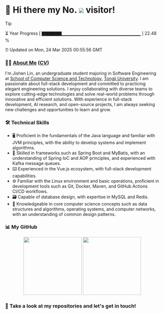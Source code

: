 <h1>
  👋 Hi there my No.
  <img src='https://profile-counter.glitch.me/MinmusLin/count.svg'/>
  visitor!
</h1>

> [!TIP]
> ⏳ Year Progress [ ▇▇▇▇▇▇▁▁▁▁▁▁▁▁▁▁▁▁▁▁▁▁▁▁▁▁▁▁▁▁ ] 22.48 %
>
> ⏰ Updated on Mon, 24 Mar 2025 00:55:56 GMT

### 👨‍💻 [About Me](https://minmuslin.github.io) ([CV](https://github.com/MinmusLin/MinmusLin/raw/refs/heads/main/CV/CV.pdf))

I'm Jishen Lin, an undergraduate student majoring in Software Engineering at [School of Computer Science and Technology](https://cs.tongji.edu.cn), [Tongji University](https://www.tongji.edu.cn). I am passionate about full-stack development and committed to practicing elegant engineering solutions. I enjoy collaborating with diverse teams to explore cutting-edge technologies and solve real-world problems through innovative and efficient solutions. With experience in full-stack development, AI research, and open-source projects, I am always seeking new challenges and opportunities to learn and grow.

### 🛠️ Technical Skills

- 🖥️ Proficient in the fundamentals of the Java language and familiar with JVM principles, with the ability to develop systems and implement algorithms.
- 🧰 Skilled in frameworks such as Spring Boot and MyBatis, with an understanding of Spring IoC and AOP principles, and experienced with Kafka message queues.
- ⌨️ Experienced in the Vue.js ecosystem, with full-stack development capabilities.
- ⚙️ Familiar with the Linux environment and basic operations, proficient in development tools such as Git, Docker, Maven, and GitHub Actions CI/CD workflows.
- 🗃️ Capable of database design, with expertise in MySQL and Redis.
- 📑 Knowledgeable in core computer science concepts such as data structures and algorithms, operating systems, and computer networks, with an understanding of common design patterns.

### 📊 My GitHub

<div align='center'>
  <img src='https://github-readme-stats.vercel.app/api?username=MinmusLin&show_icons=true&count_private=true' height='190'/>
  <img src='https://github-readme-stats.vercel.app/api/top-langs/?username=MinmusLin&layout=compact' height='190'/>
</div>

### 🥰 Take a look at my repositories and let's get in touch!
